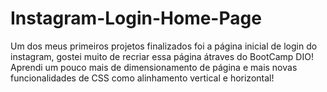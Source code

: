 # Instagram-Login-Home-Page
Um dos meus primeiros projetos finalizados foi a página inicial de login do instagram, gostei muito de recriar essa página átraves do BootCamp DIO! Aprendi um pouco mais de dimensionamento de página e mais novas funcionalidades de CSS como alinhamento vertical e horizontal!
